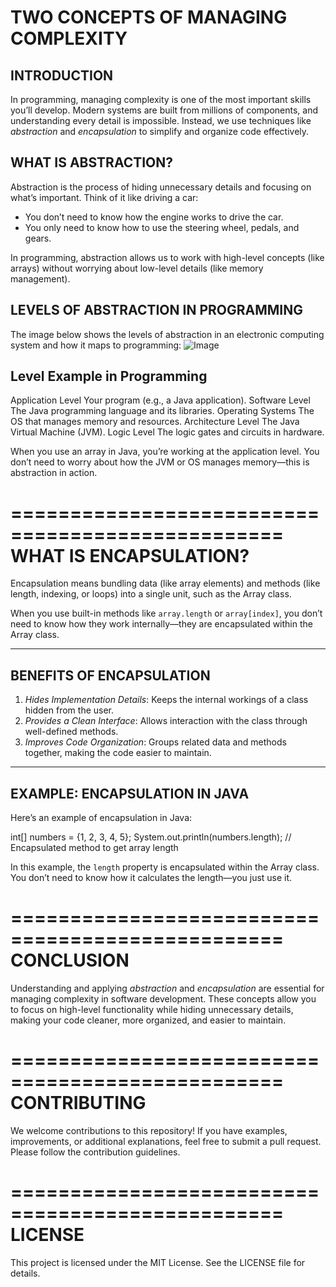 TWO CONCEPTS OF MANAGING COMPLEXITY
=================================================

INTRODUCTION
------------
In programming, managing complexity is one of the most important skills you’ll develop. Modern systems are built from millions of components, and understanding every detail is impossible. Instead, we use techniques like *abstraction* and *encapsulation* to simplify and organize code effectively.

WHAT IS ABSTRACTION?
-------------------
Abstraction is the process of hiding unnecessary details and focusing on what’s important. Think of it like driving a car:
- You don’t need to know how the engine works to drive the car.
- You only need to know how to use the steering wheel, pedals, and gears.

In programming, abstraction allows us to work with high-level concepts (like arrays) without worrying about low-level details (like memory management).

LEVELS OF ABSTRACTION IN PROGRAMMING
------------------------------------
The image below shows the levels of abstraction in an electronic computing system and how it maps to programming:
![Image](https://github.com/user-attachments/assets/2266e45f-7376-4aa0-a3f3-0545f1e5b34d)


Level                Example in Programming
-------------------------------------------------
Application Level    Your program (e.g., a Java application).
Software Level       The Java programming language and its libraries.
Operating Systems    The OS that manages memory and resources.
Architecture Level   The Java Virtual Machine (JVM).
Logic Level          The logic gates and circuits in hardware.

When you use an array in Java, you’re working at the application level. You don’t need to worry about how the JVM or OS manages memory—this is abstraction in action.

=================================================
WHAT IS ENCAPSULATION?
=================================================
Encapsulation means bundling data (like array elements) and methods (like length, indexing, or loops) into a single unit, such as the Array class.

When you use built-in methods like `array.length` or `array[index]`, you don’t need to know how they work internally—they are encapsulated within the Array class.

-------------------------------------------------
BENEFITS OF ENCAPSULATION
-------------------------------------------------
1. *Hides Implementation Details*: Keeps the internal workings of a class hidden from the user.
2. *Provides a Clean Interface*: Allows interaction with the class through well-defined methods.
3. *Improves Code Organization*: Groups related data and methods together, making the code easier to maintain.

-------------------------------------------------
EXAMPLE: ENCAPSULATION IN JAVA
-------------------------------------------------
Here’s an example of encapsulation in Java:

int[] numbers = {1, 2, 3, 4, 5};
System.out.println(numbers.length); // Encapsulated method to get array length

In this example, the `length` property is encapsulated within the Array class. You don’t need to know how it calculates the length—you just use it.

=================================================
CONCLUSION
=================================================
Understanding and applying *abstraction* and *encapsulation* are essential for managing complexity in software development. These concepts allow you to focus on high-level functionality while hiding unnecessary details, making your code cleaner, more organized, and easier to maintain.

=================================================
CONTRIBUTING
=================================================
We welcome contributions to this repository! If you have examples, improvements, or additional explanations, feel free to submit a pull request. Please follow the contribution guidelines.

=================================================
LICENSE
=================================================
This project is licensed under the MIT License. See the LICENSE file for details.






